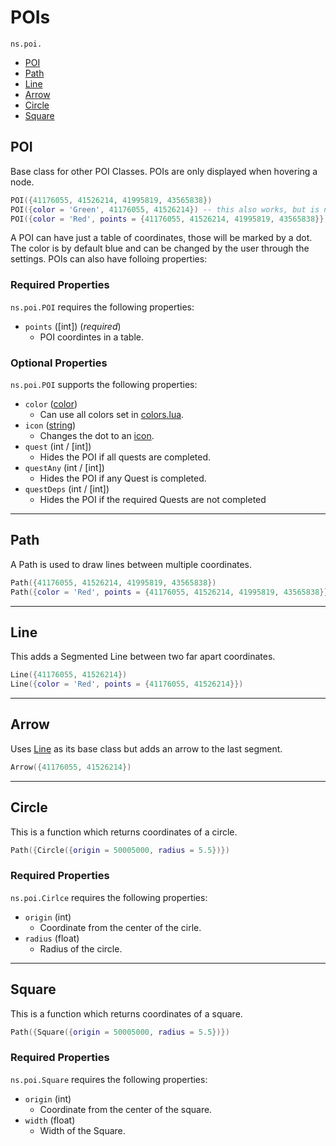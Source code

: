 # POIs

`ns.poi.`

- [POI](#poi)
- [Path](#path)
- [Line](#line)
- [Arrow](#arrow)
- [Circle](#circle)
- [Square](#square)

## POI

Base class for other POI Classes.
POIs are only displayed when hovering a node.

```lua
POI({41176055, 41526214, 41995819, 43565838})
POI({color = 'Green', 41176055, 41526214}) -- this also works, but is not recommended
POI({color = 'Red', points = {41176055, 41526214, 41995819, 43565838}})
```

A POI can have just a table of coordinates, those will be marked by a dot. The color is by default blue and can be changed by the user through the settings.
POIs can also have folloing properties:

### Required Properties

`ns.poi.POI` requires the following properties:

- `points` ([int]) (*required*)
  - POI coordintes in a table.

### Optional Properties

`ns.poi.POI` supports the following properties:

- `color` ([color](colors.html))
  - Can use all colors set in [colors.lua](colors.html).
- `icon` ([string](icons.html))
  - Changes the dot to an [icon](icons.html).
- `quest` (int / [int])
  - Hides the POI if all quests are completed.
- `questAny` (int / [int])
  - Hides the POI if any Quest is completed.
- `questDeps` (int / [int])
  - Hides the POI if the required Quests are not completed

<!--
---

## Glow
Only used internally for hover and focus effects.

```lua
Glow()
``` -->

---

## Path

A Path is used to draw lines between multiple coordinates.

```lua
Path({41176055, 41526214, 41995819, 43565838})
Path({color = 'Red', points = {41176055, 41526214, 41995819, 43565838}})
```

---

## Line

This adds a Segmented Line between two far apart coordinates.

```lua
Line({41176055, 41526214})
Line({color = 'Red', points = {41176055, 41526214}})
```

---

## Arrow

Uses [Line](#line) as its base class but adds an arrow to the last segment.

```lua
Arrow({41176055, 41526214})
```

---

## Circle

This is a function which returns coordinates of a circle.

```lua
Path({Circle({origin = 50005000, radius = 5.5})})
```

### Required Properties

`ns.poi.Cirlce` requires the following properties:

- `origin` (int)
  - Coordinate from the center of the cirle.
- `radius` (float)
  - Radius of the circle.

---

## Square

This is a function which returns coordinates of a square.

```lua
Path({Square({origin = 50005000, radius = 5.5})})
```

### Required Properties

`ns.poi.Square` requires the following properties:

- `origin` (int)
  - Coordinate from the center of the square.
- `width` (float)
  - Width of the Square.
